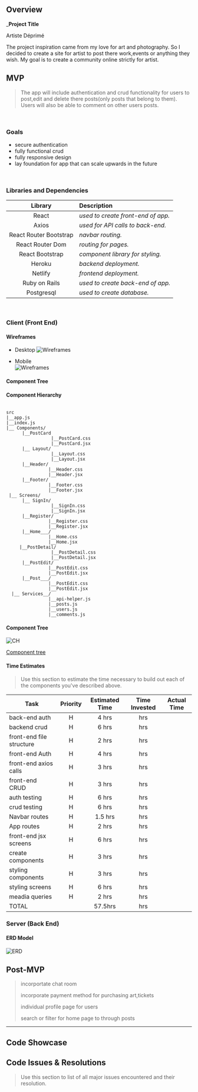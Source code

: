 ## Overview

_**Project Title**  

Artiste Déprimé
  
The project inspiration came from my love for art and photography. So I decided to create a site for artist to post there work,events or anything they wish. My goal is to create a community online strictly for artist.

## MVP

> The app will include authentication and crud functionality for users to post,edit and delete there posts(only posts that belong to them). Users will also be able to comment on other users posts.  

<br>

### Goals

- secure authentication
- fully functional crud
- fully responsive design
- lay foundation for app that can scale upwards in the future

<br>

### Libraries and Dependencies

|     Library      | Description                                |
| :--------------: | :----------------------------------------- |
|      React       | _used to create front-end of app._ |
|      Axios       | _used for API calls to back-end._ |
| React Router Bootstrap | _navbar routing._ |
| React Router Dom | _routing for pages._ |
| React Bootstrap  | _component library for styling._ | 
|  Heroku          | _backend deployment._ | 
|  Netlify         | _frontend deployment._ | 
| Ruby on Rails    | _used to create back-end of app._ | 
| Postgresql       | _used to create database._ |

<br>

### Client (Front End)

#### Wireframes

- Desktop 
![Wireframes](https://github.com/markelld/artistedeprime/blob/main/web2.png)

- Mobile  
![Wireframes](https://github.com/markelld/artistedeprime/blob/main/mobile1.png)

#### Component Tree


#### Component Hierarchy

``` structure

src 
|__app.js 
|__index.js 
|__ Components/ 
      |__PostCard 
                 |__PostCard.css 
                 |__PostCard.jsx
      |__ Layout/ 
                 |__Layout.css 
                 |__Layout.jsx 
      |__Header/
                |__Header.css 
                |__Header.jsx  
      |__Footer/
                |__Footer.css 
                |__Footer.jsx                  
 |__ Screens/
      |__ SignIn/ 
                 |__SignIn.css 
                 |__SignIn.jsx 
      |__Register/
                |__Register.css 
                |__Register.jsx  
      |__Home___/
                |__Home.css 
                |__Home.jsx  
     |__PostDetail/ 
                 |__PostDetail.css 
                 |__PostDetail.jsx 
      |__PostEdit/
                |__PostEdit.css 
                |__PostEdit.jsx  
      |__Post___/
                |__PostEdit.css 
                |__PostEdit.jsx  
  |__ Services__/
                |__api-helper.js
                |__posts.js
                |__users.js
                |__comments.js

```

#### Component Tree

![CH](https://github.com/markelld/artistedeprime/blob/main/CH.png)

[Component tree](url)

#### Time Estimates

> Use this section to estimate the time necessary to build out each of the components you've described above.

| Task                | Priority | Estimated Time | Time Invested | Actual Time |
| ------------------- | :------: | :------------: | :-----------: | :---------: | 
| back-end auth       |    H      |   4 hrs  |       hrs     |             | 
| backend crud        |    H    |     6 hrs  |       hrs     |             | 
| front-end file structure|    H     |  2 hrs  |    hrs      |             | 
| front-end Auth      |    H      |    4 hrs  |       hrs     |             | 
| front-end axios calls |    H     |  3 hrs  |       hrs     |             |
| front-end CRUD      |    H    |     3 hrs    |       hrs     |             |
| auth testing        |    H    |     6 hrs    |       hrs     |             |  
| crud testing        |    H    |     6 hrs    |       hrs     |             | 
| Navbar routes       |    H     |    1.5 hrs  |       hrs     |             |
| App routes          |    H     |     2 hrs  |       hrs     |             |
| front-end jsx screens |   H    |     6 hrs  |       hrs     |             | 
|  create components  |    H     |     3 hrs  |       hrs     |             |
| styling components  |    H     |     3 hrs  |       hrs     |             |
| styling screens     |    H      |     6 hrs |       hrs     |             | 
| meadia queries      |    H     |     2 hrs  |       hrs     |             |
| TOTAL               |          |   57.5hrs |       hrs     |             |


### Server (Back End)

#### ERD Model 

![ERD](https://github.com/markelld/artistedeprime/blob/main/data.flow.png)


## Post-MVP

> incorportate chat room 
> 
> incorporate payment method for purchasing art,tickets
> 
> individual profile page for users 
> 
> search or filter for  home page to through posts 
***

## Code Showcase



## Code Issues & Resolutions

> Use this section to list of all major issues encountered and their resolution.
